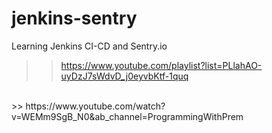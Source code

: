 # jenkins-sentry
Learning Jenkins CI-CD and Sentry.io
>> https://www.youtube.com/playlist?list=PLlahAO-uyDzJ7sWdvD_j0eyvbKtf-1quq
<br>
>> https://www.youtube.com/watch?v=WEMm9SgB_N0&ab_channel=ProgrammingWithPrem
